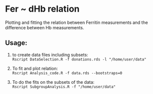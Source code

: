 # Fer ~ dHb relation

Plotting and fitting the relation between Ferritin measurements and the difference between Hb measurements.

## Usage:
1. to create data files including subsets:  
    `Rscript DataSelection.R -f donations.rds -l "/home/user/data"`

2. To fit and plot relation:  
   `Rscript Analysis_code.R -f data.rds --bootstraps=0`

3. To do the fits on the subsets of the data:  
   `Rscript SubgroupAnalysis.R -f "/home/user/data"`


